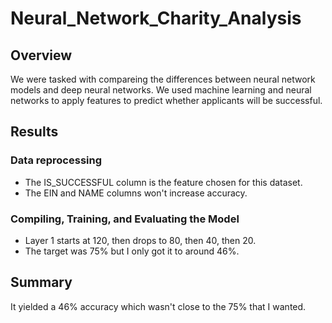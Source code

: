 # Neural_Network_Charity_Analysis
## Overview
We were tasked with compareing the differences between neural network models and deep neural networks. We used machine learning and neural networks to apply features to predict whether applicants will be successful.
## Results

### Data reprocessing
* The IS_SUCCESSFUL column is the feature chosen for this dataset.
* The EIN and NAME columns won't increase accuracy. 

### Compiling, Training, and Evaluating the Model
* Layer 1 starts at 120, then drops to 80, then 40, then 20. 
* The target was 75% but I only got it to around 46%. 

## Summary
It yielded a 46% accuracy which wasn't close to the 75% that I wanted. 
